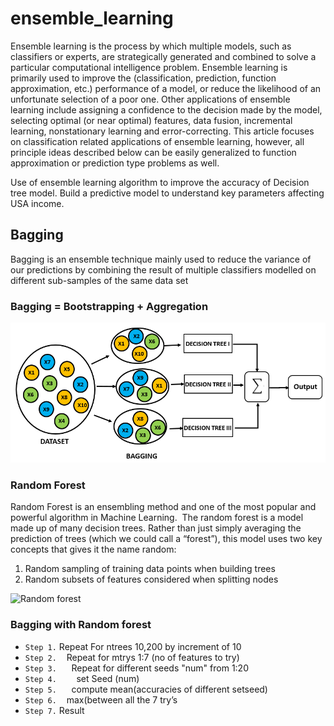 # ensemble_learning
Ensemble learning is the process by which multiple models, such as classifiers or experts, are strategically generated and combined to solve a particular computational intelligence problem. Ensemble learning is primarily used to improve the (classification, prediction, function approximation, etc.) performance of a model, or reduce the likelihood of an unfortunate selection of a poor one. Other applications of ensemble learning include assigning a confidence to the decision made by the model, selecting optimal (or near optimal) features, data fusion, incremental learning, nonstationary learning and error-correcting. This article focuses on classification related applications of ensemble learning, however, all principle ideas described below can be easily generalized to function approximation or prediction type problems as well.

Use of ensemble learning algorithm to improve the accuracy of Decision tree model. Build a predictive model to understand key parameters affecting USA income. 

## Bagging
Bagging is an ensemble technique mainly used to reduce the variance of our predictions by combining the result of multiple classifiers modelled on different sub-samples of the same data set
###             Bagging = Bootstrapping + Aggregation
![Bagging](https://github.com/arjunsingh88/ensemble_learning/blob/master/Visualizations/bagging.jpg)

### Random Forest

Random Forest is an ensembling method and one of the most popular and powerful algorithm in Machine Learning. 
The random forest is a model made up of many decision trees. Rather than just simply averaging the prediction of trees (which we could call a “forest”), this model uses two key concepts that gives it the name random:
1. Random sampling of training data points when building trees
2. Random subsets of features considered when splitting nodes

![Random forest](https://user-images.githubusercontent.com/45566835/83131586-58bb2680-a0e0-11ea-8c00-2817fa00265a.png)

### Bagging with Random forest
* `Step 1.` Repeat For ntrees 10,200 by increment of 10
* `Step 2.` &nbsp;&nbsp; Repeat for mtrys 1:7 (no of features to try)
* `Step 3.` &nbsp;&nbsp;&nbsp;&nbsp; Repeat for different seeds "num" from 1:20
* `Step 4.` &nbsp;&nbsp;&nbsp;&nbsp;&nbsp;&nbsp; set Seed (num)
* `Step 5.`	&nbsp;&nbsp;&nbsp;&nbsp; 	  compute mean(accuracies of different setseed)
* `Step 6.` &nbsp;&nbsp;  max(between all the 7 try’s
* `Step 7.` Result
